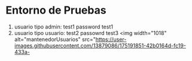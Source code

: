 # Entorno de Pruebas
1. usuario tipo admin: test1      password test1
2. usuario tipo usuario: test2     passowrd test3
<img width="1018" alt="mantenedorUsuarios" src="https://user-images.githubusercontent.com/13879086/175191851-42b0164d-fc19-433a-
